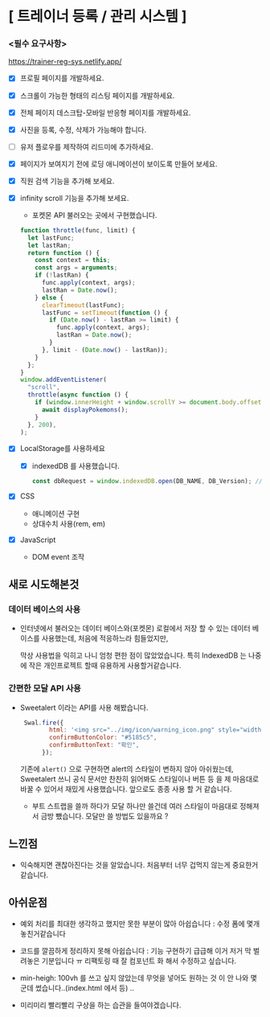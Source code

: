 # **[ 트레이너 등록 / 관리 시스템 ]**

### **<필수 요구사항>**
  https://trainer-reg-sys.netlify.app/
- [x] 프로필 페이지를 개발하세요.

- [x] 스크롤이 가능한 형태의 리스팅 페이지를 개발하세요.

- [x] 전체 페이지 데스크탑-모바일 반응형 페이지를 개발하세요.

- [x] 사진을 등록, 수정, 삭제가 가능해야 합니다.

- [ ] 유저 플로우를 제작하여 리드미에 추가하세요.

- [x] 페이지가 보여지기 전에 로딩 애니메이션이 보이도록 만들어 보세요.

- [x] 직원 검색 기능을 추가해 보세요.

- [x] infinity scroll 기능을 추가해 보세요.

  - 포켓몬 API 불러오는 곳에서 구현했습니다.

  ```javascript
  function throttle(func, limit) {
    let lastFunc;
    let lastRan;
    return function () {
      const context = this;
      const args = arguments;
      if (!lastRan) {
        func.apply(context, args);
        lastRan = Date.now();
      } else {
        clearTimeout(lastFunc);
        lastFunc = setTimeout(function () {
          if (Date.now() - lastRan >= limit) {
            func.apply(context, args);
            lastRan = Date.now();
          }
        }, limit - (Date.now() - lastRan));
      }
    };
  }
  window.addEventListener(
    "scroll",
    throttle(async function () {
      if (window.innerHeight + window.scrollY >= document.body.offsetHeight) {
        await displayPokemons();
      }
    }, 200),
  );
  ```

  

- [x] LocalStorage를 사용하세요

  - [x] indexedDB 를 사용했습니다.

    ```javascript
    const dbRequest = window.indexedDB.open(DB_NAME, DB_Version); //DB OPEN
    ```

    

- [x] CSS
  - 애니메이션 구현
  - 상대수치 사용(rem, em)

- [x] JavaScript
  - DOM event 조작

## 새로 시도해본것

### 데이터 베이스의 사용

- 인터넷에서 불러오는 데이터 베이스와(포켓몬) 로컬에서 저장 할 수 있는 데이터 베이스를 사용했는데, 처음에 적응하느라 힘들었지만,

  막상 사용법을 익히고 나니 엄청 편한 점이 많았었습니다. 특히 IndexedDB 는 나중에 작은 개인프로젝트 할때 유용하게 사용할거같습니다.

### 간편한 모달 API 사용

- Sweetalert 이라는 API를 사용 해봤습니다.

  ```javascript
   Swal.fire({
          html: '<img src="../img/icon/warning_icon.png" style="width:40px; height:40px; margin: 1rem;"><p>이름과 주소는 반드시 입력해야 합니다.</p>',
          confirmButtonColor: "#5185c5",
          confirmButtonText: "확인",
        });
  ```

  기존에 `alert()` 으로 구현하면 alert의 스타일이 변하지 않아 아쉬웠는데, Sweetalert 쓰니 공식 문서만 찬찬히 읽어봐도 스타일이나 버튼 등 을 제 마음대로 바꿀 수 있어서 재밌게 사용했습니다. 앞으로도 종종 사용 할 거 같습니다.

  - 부트 스트랩을 쓸까 하다가 모달 하나만 쓸건데 여러 스타일이 마음대로 정해져서 금방 뺐습니다. 모달만 쓸 방법도 있을까요 ?

## 느낀점

- 익숙해지면 괜찮아진다는 것을 알았습니다. 처음부터 너무 겁먹지 않는게 중요한거같습니다.

## 아쉬운점

- 예외 처리를 최대한 생각하고 했지만 못한 부분이 많아 아쉽습니다 : 수정 폼에 몇개 놓친거같습니다

- 코드를 깔끔하게 정리하지 못해 아쉽습니다 : 기능 구현하기 급급해 이거 저거 막 벌려놓은 기분입니다 ㅠ 리팩토링 때 잘 컴포넌트 화 해서 수정하고 싶습니다.

- min-heigh: 100vh 를 쓰고 싶지 않았는데 무엇을 넣어도 원하는 것 이 안 나와 몇 군데 썼습니다..(index.html 에서 등) ..

- 미리미리 빨리빨리 구상을 하는 습관을 들여야겠습니다.

  

  
